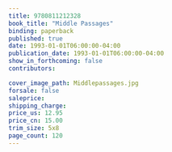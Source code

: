 ```yaml
---
title: 9780811212328
book_title: "Middle Passages"
binding: paperback
published: true
date: 1993-01-01T06:00:00-04:00
publication_date: 1993-01-01T06:00:00-04:00
show_in_forthcoming: false
contributors:

cover_image_path: Middlepassages.jpg
forsale: false
saleprice:
shipping_charge:
price_us: 12.95
price_cn: 15.00
trim_size: 5x8
page_count: 120
---
```


